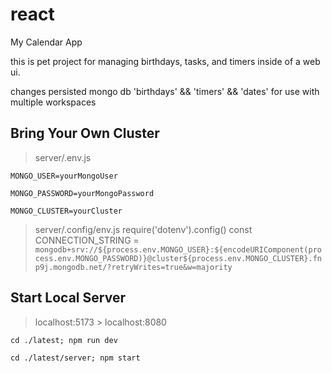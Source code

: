 # react
My Calendar App

this is pet project for managing birthdays, tasks, and timers inside of a web ui.

changes persisted mongo db 'birthdays' && 'timers' && 'dates' for use with multiple workspaces

## Bring Your Own Cluster

> server/.env.js

    MONGO_USER=yourMongoUser

    MONGO_PASSWORD=yourMongoPassword
 
    MONGO_CLUSTER=yourCluster

> server/.config/env.js
require('dotenv').config()
const CONNECTION_STRING = `mongodb+srv://${process.env.MONGO_USER}:${encodeURIComponent(process.env.MONGO_PASSWORD)}@cluster${process.env.MONGO_CLUSTER}.fnp9j.mongodb.net/?retryWrites=true&w=majority`

## Start Local Server

> localhost:5173
    > localhost:8080

`cd ./latest; npm run dev`

`cd ./latest/server; npm start`
